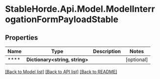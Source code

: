 # StableHorde.Api.Model.ModelInterrogationFormPayloadStable

## Properties

Name | Type | Description | Notes
------------ | ------------- | ------------- | -------------
**** | **Dictionary&lt;string, string&gt;** |  | [optional] 

[[Back to Model list]](../README.md#documentation-for-models) [[Back to API list]](../README.md#documentation-for-api-endpoints) [[Back to README]](../README.md)


